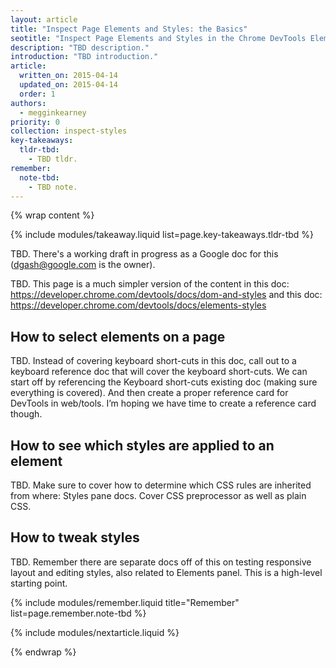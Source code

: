 ```yaml
---
layout: article
title: "Inspect Page Elements and Styles: the Basics"
seotitle: "Inspect Page Elements and Styles in the Chrome DevTools Elements Panel"
description: "TBD description."
introduction: "TBD introduction."
article:
  written_on: 2015-04-14
  updated_on: 2015-04-14
  order: 1
authors:
  - megginkearney
priority: 0
collection: inspect-styles
key-takeaways:
  tldr-tbd:
    - TBD tldr.
remember:
  note-tbd:
    - TBD note.
---
```

{% wrap content %}

{% include modules/takeaway.liquid list=page.key-takeaways.tldr-tbd %}

TBD. There's a working draft in progress as a Google doc for this (dgash@google.com is the owner).

TBD. This page is a much simpler version of the content in this doc: https://developer.chrome.com/devtools/docs/dom-and-styles  and this doc: https://developer.chrome.com/devtools/docs/elements-styles

## How to select elements on a page

TBD. Instead of covering keyboard short-cuts in this doc, call out to a keyboard reference doc that will cover the keyboard short-cuts. We can start off by referencing the Keyboard short-cuts existing doc (making sure everything is covered). And then create a proper reference card for DevTools in web/tools. I’m hoping we have time to create a reference card though.

## How to see which styles are applied to an element

TBD. Make sure to cover how to determine which CSS rules are inherited from where: Styles pane docs. Cover CSS preprocessor as well as plain CSS.

## How to tweak styles

TBD. Remember there are separate docs off of this on testing responsive layout and editing styles, also related to Elements panel. This is a high-level starting point.

{% include modules/remember.liquid title="Remember" list=page.remember.note-tbd %}

{% include modules/nextarticle.liquid %}

{% endwrap %}
